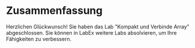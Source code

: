 # Zusammenfassung

Herzlichen Glückwunsch! Sie haben das Lab "Kompakt und Verbinde Array" abgeschlossen. Sie können in LabEx weitere Labs absolvieren, um Ihre Fähigkeiten zu verbessern.
